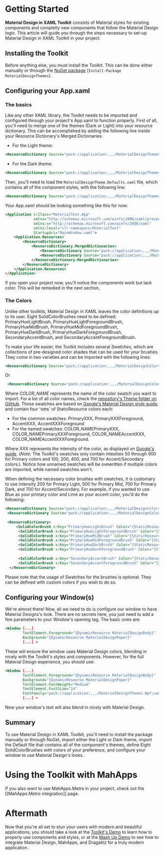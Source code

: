 # Getting Started

**Material Design in XAML Toolkit** consists of Material styles for existing components and completly new components that follow the Material Design logic. This article will guide you through the steps necessary to set-up Material Design in XAML Toolkit in your project.
 
## Installing the Toolkit

Before anything else, you must install the Toolkit. This can be done either manually or through the [NuGet package](https://www.nuget.org/packages/MaterialDesignThemes/) (```Install-Package MaterialDesignThemes```).
 
## Configuring your App.xaml

### The basics

Like any other XAML library, the Toolkit needs to be imported and configured through your project's App.xaml to function properly. First of all, you'll need to merge one of the themes (Dark or Light) into your resource dictionary. This can be accomplished by adding the following line inside your Resource Dictionary's Merged Dictionaries:
 
 * For the Light theme:
 ```xml
 <ResourceDictionary Source="pack://application:,,,/MaterialDesignThemes.Wpf;component/Themes/MaterialDesignTheme.Light.xaml" />
 ```
 
 * For the Dark theme:
 ```xml
 <ResourceDictionary Source="pack://application:,,,/MaterialDesignThemes.Wpf;component/Themes/MaterialDesignTheme.Dark.xaml" />
 ```


Then, you'll need to load the ```MaterialDesignTheme.Defaults.xaml``` file, which contains all of the component styles, with the following line:

```xml
<ResourceDictionary Source="pack://application:,,,/MaterialDesignThemes.Wpf;component/Themes/MaterialDesignTheme.Defaults.xaml" /> 
```

Your App.xaml should be looking something like this for now:
```xml
<Application x:Class="MaterialTest.App"
             xmlns="http://schemas.microsoft.com/winfx/2006/xaml/presentation"
             xmlns:x="http://schemas.microsoft.com/winfx/2006/xaml"
             xmlns:local="clr-namespace:MaterialTest"
             StartupUri="MainWindow.xaml">
    <Application.Resources>
        <ResourceDictionary>
            <ResourceDictionary.MergedDictionaries>
                <ResourceDictionary Source="pack://application:,,,/MaterialDesignThemes.Wpf;component/Themes/MaterialDesignTheme.Light.xaml" />
                <ResourceDictionary Source="pack://application:,,,/MaterialDesignThemes.Wpf;component/Themes/MaterialDesignTheme.Defaults.xaml" />                
            </ResourceDictionary.MergedDictionaries>
        </ResourceDictionary>
    </Application.Resources>
</Application>
```

If you open your project now, you'll notice the components work but lack color. This will be remedied in the next section,

### The Colors

Unlike other toolkits, Material Design in XAML leaves the color definitions up to its user. Eight SolidColorBrushes need to be defined: PrimaryHueLightBrush, PrimaryHueLightForegroundBrush, PrimaryHueMidBrush, PrimaryHueMidForegroundBrush, PrimaryHueDarkBrush, PrimaryHueDarkForegroundBrush, SecondaryAccentBrush, and SecondaryAccentForegroundBrush.

To make your life easier, the Toolkit includes several *Swatches*, which are collections of pre-designed color shades that can be used for your brushes. They come in two varieties and can be imported with the following lines:

```xml
<ResourceDictionary Source="pack://application:,,,/MaterialDesignColors;component/Themes/MaterialDesignColor.COLOR_NAME.xaml" />
```

Or

```xml
 <ResourceDictionary Source="pack://application:,,,/MaterialDesignColors;component/Themes/MaterialDesignColor.COLOR_NAME.Named.xaml" />
 ```
 
Where *COLOR_NAME* represents the name of the color swatch you want to import. For a list of all color names, check the [repository's Theme folder on GitHub](https://github.com/ButchersBoy/MaterialDesignInXamlToolkit/tree/master/Themes). Those swatches are based on [Google's Material Design style guide](http://www.google.com.br/design/spec/style/color.html#color-color-palette), and contain four 'sets' of StaticResource colors each: 
 
 * For the common swatches: PrimaryXXX, PrimaryXXXForeground, AccentXXX, AccentXXXForeground
 * For the named swatches: COLOR_NAMEPrimaryXXX, COLOR_NAMEPrimaryXXXForeground, COLOR_NAMEAccentXXX, COLOR_NAMEAccentXXXForeground.

Where XXX represents the intensity of the color, as displayed on [Google's guide](http://www.google.com.br/design/spec/style/color.html#color-color-palette). (*Note:* The Toolkit's swatches only contain intesities 50 through 900 for Primary colors and 100, 200, 400, and 700 for Accent/Secondary colors.). Notice how unnamed swatches will be ovewritten if multiple colors are imported, while named swatches won't.

When defining the necessary color brushes with swatches, it is customary to use intensity 200 for Primary Light, 500 for Primary Mid, 700 for Primary Dark, and 700 for Accent/Secondary. For example, if you wanted to use Blue as your primary color and Lime as your accent color, you'd do the following:

```xml
<ResourceDictionary Source="pack://application:,,,/MaterialDesignColors;component/Themes/MaterialDesignColor.Blue.Named.xaml" />
 <ResourceDictionary Source="pack://application:,,,/MaterialDesignColors;component/Themes/MaterialDesignColor.Lime.Named.xaml" />
                
 <ResourceDictionary>
     <SolidColorBrush x:Key="PrimaryHueLightBrush" Color="{StaticResource BluePrimary200}"/>
      <SolidColorBrush x:Key="PrimaryHueLightForegroundBrush" Color="{StaticResource BluePrimary200Foreground}"/>
      <SolidColorBrush x:Key="PrimaryHueMidBrush" Color="{StaticResource BluePrimary500}"/>
      <SolidColorBrush x:Key="PrimaryHueMidForegroundBrush" Color="{StaticResource BluePrimary500Foreground}"/>
      <SolidColorBrush x:Key="PrimaryHueDarkBrush" Color="{StaticResource BluePrimary700}"/>
      <SolidColorBrush x:Key="PrimaryHueDarkForegroundBrush" Color="{StaticResource BluePrimary700Foreground}"/>
      
      <SolidColorBrush x:Key="SecondaryAccentBrush" Color="{StaticResource LimeAccent700}"/>
      <SolidColorBrush x:Key="SecondaryAccentForegroundBrush" Color="{StaticResource LimeAccent700Foreground}"/>                    
  </ResourceDictionary>  
```

Please note that the usage of Swatches for the brushes is optional. They can be defined with custom colors if you wish to do so.

## Configuring your Window(s)
We're almost there! Now, all we need to do is configure our window to have Material Designs's look. There are no secrets here, you just need to add a few parameters to your Window's opening tag. The basic ones are:

```xml
<Window [...]
        TextElement.Foreground="{DynamicResource MaterialDesignBody}"
        Background="{DynamicResource MaterialDesignPaper}"
        [...] >
```

These will ensure the window uses Material Design colors, blending in nicely with the Toolkit's styles and components. However, for the full Material Design experience, you should use:

```xml
<Window [...]
        TextElement.Foreground="{DynamicResource MaterialDesignBody}"
        Background="{DynamicResource MaterialDesignPaper}"
        TextElement.FontWeight="Medium"
        TextElement.FontSize="14"
        FontFamily="pack://application:,,,/MaterialDesignThemes.Wpf;component/Resources/Roboto/#Roboto"
        [...] >
```

Now your window's text will also blend in nicely with Material Design.

## Summary
To use Material Design in XAML Toolkit, you'll need to install the package manually or through NuGet, import either the Light or Dark theme, import the Default file that contains all of the component's themes, define Eight SolidColorBrushes with colors of your preference, and configure your window to use Material Design's looks.

# Using the Toolkit with MahApps
If you also want to use MahApps.Metro in your project, check out the [[MahApps.Metro integration]] page.

# Aftermath
Now that you're all set to stun your users with modern and beautiful applications, you should take a look at the [Toolkit's Demo](https://github.com/ButchersBoy/MaterialDesignInXamlToolkit/tree/master/MainDemo.Wpf) to learn how to properly use components and styles, or at the [Mash Up Demo](https://github.com/ButchersBoy/MaterialDesignInXamlToolkit/tree/master/MahMaterialDragablzMashUp) to see how to integrate Material Design, MahApps, and Dragablz for a truly modern application.